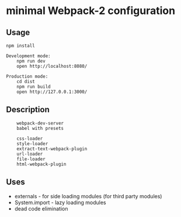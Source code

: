 # minimal Webpack-2 configuration

## Usage

```
npm install

Development mode:
    npm run dev
    open http://localhost:8080/

Production mode:
    cd dist
    npm run build
    open http://127.0.0.1:3000/
```

## Description
```
    webpack-dev-server
    babel with presets

    css-loader
    style-loader
    extract-text-webpack-plugin
    url-loader
    file-loader
    html-webpack-plugin
```
## Uses
* externals - for side loading modules (for third party modules)
* System.import - lazy loading modules
* dead code elimination
